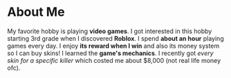 # **About Me**
My favorite hobby is playing **video games**.
I got interested in this hobby starting 3rd grade when I discovered **Roblox**.
I spend **about an hour** playing games every day.
I enjoy **its reward when I win** and also its money system so I can buy skins!
I learned the **game's mechanics**.
I recently got *every skin for a specific killer* which costed me about $8,000 (not real life money ofc).
